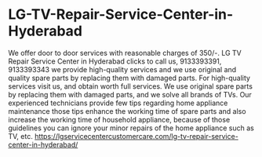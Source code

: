 # LG-TV-Repair-Service-Center-in-Hyderabad
 We offer door to door services with reasonable charges of 350/-. LG TV Repair Service Center in Hyderabad  clicks to call us, 9133393391, 9133393343 we provide high-quality services and we use original and quality spare parts by replacing them with damaged parts. For high-quality services visit us, and obtain worth full services. We use original spare parts by replacing them with damaged parts, and we solve all brands of TVs. Our experienced technicians provide few tips regarding home appliance maintenance those tips enhance the working time of spare parts and also increase the working time of household appliance, because of those guidelines you can ignore your minor repairs of the home appliance such as TV, etc.  https://lgservicecentercustomercare.com/lg-tv-repair-service-center-in-hyderabad/
